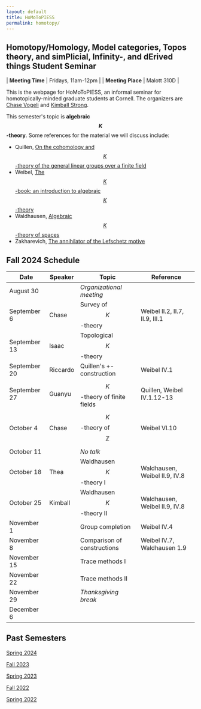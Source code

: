 ```yaml
---
layout: default
title: HoMoToPIESS
permalink: homotopy/
---
```

## **Ho**motopy/**Ho**mology, **Mo**del categories, **To**pos theory, and sim**P**licial, **I**nfinity-, and d**E**rived things **S**tudent **S**eminar

| __Meeting Time__ | Fridays, 11am-12pm |
| __Meeting Place__ | Malott 310D |

This is the webpage for HoMoToPIESS, an informal seminar for homotopically-minded graduate students at Cornell. The organizers are [Chase Vogeli](https://chasevoge.li/) and [Kimball Strong](https://e.math.cornell.edu/people/Kimball_Strong/).

This semester's topic is __algebraic $$K$$-theory__. Some references for the material we will discuss include:
- Quillen, [On the cohomology and $$K$$-theory of the general linear groups over a finite field](https://www.jstor.org/stable/1970825)
- Weibel, [The $$K$$-book: an introduction to algebraic $$K$$-theory](https://sites.math.rutgers.edu/~weibel/Kbook.html)
- Waldhausen, [Algebraic $$K$$-theory of spaces](https://www.math.uni-bielefeld.de/~fw/algebraic_K_theory_of_spaces.pdf)
- Zakharevich, [The annihilator of the Lefschetz motive](https://projecteuclid.org/journals/duke-mathematical-journal/volume-166/issue-11/The-annihilator-of-the-Lefschetz-motive/10.1215/00127094-0000016X.full)

## Fall 2024 Schedule

| Date | Speaker | Topic | Reference |
| --- | --- | --- | --- |
| August 30 | | *Organizational meeting* | |
| September 6 | Chase | Survey of $$K$$-theory | Weibel II.2, II.7, II.9, III.1 |
| September 13 | Isaac | Topological $$K$$-theory | |
| September 20 | Riccardo | Quillen's +-construction | Weibel IV.1 |
| September 27 | Guanyu | $$K$$-theory of finite fields | Quillen, Weibel IV.1.12-13 |
| October 4 | Chase | $$K$$-theory of $$\mathbb{Z}$$ | Weibel VI.10 |
| October 11 | | *No talk* | |
| October 18 | Thea | Waldhausen $$K$$-theory I | Waldhausen, Weibel II.9, IV.8 |
| October 25 | Kimball | Waldhausen $$K$$-theory II | Waldhausen, Weibel II.9, IV.8 |
| November 1 | | Group completion | Weibel IV.4 |
| November 8 | | Comparison of constructions | Weibel IV.7, Waldhausen 1.9 |
| November 15 | | Trace methods I | |
| November 22 | | Trace methods II | |
| November 29 | | *Thanksgiving break* | |
| December 6 | | | |

## Past Semesters

[Spring 2024](sp24.html)

[Fall 2023](fa23.html)

[Spring 2023](sp23.html)

[Fall 2022](fa22.html)

[Spring 2022](sp22.html)
